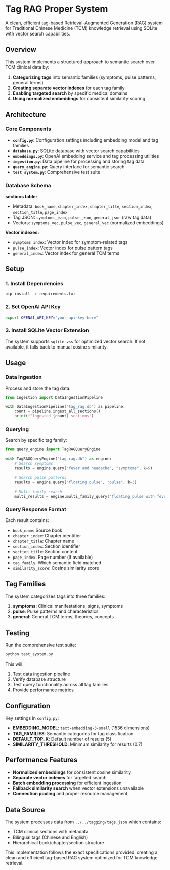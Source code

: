 # Tag RAG Proper System

A clean, efficient tag-based Retrieval-Augmented Generation (RAG) system for Traditional Chinese Medicine (TCM) knowledge retrieval using SQLite with vector search capabilities.

## Overview

This system implements a structured approach to semantic search over TCM clinical data by:

1. **Categorizing tags** into semantic families (symptoms, pulse patterns, general terms)
2. **Creating separate vector indexes** for each tag family
3. **Enabling targeted search** by specific medical domains
4. **Using normalized embeddings** for consistent similarity scoring

## Architecture

### Core Components

- **`config.py`**: Configuration settings including embedding model and tag families
- **`database.py`**: SQLite database with vector search capabilities
- **`embeddings.py`**: OpenAI embedding service and tag processing utilities
- **`ingestion.py`**: Data pipeline for processing and storing tag data
- **`query_engine.py`**: Query interface for semantic search
- **`test_system.py`**: Comprehensive test suite

### Database Schema

**sections table:**
- Metadata: `book_name`, `chapter_index`, `chapter_title`, `section_index`, `section_title`, `page_index`
- Tag JSON: `symptoms_json`, `pulse_json`, `general_json` (raw tag data)
- Vectors: `symptoms_vec`, `pulse_vec`, `general_vec` (normalized embeddings)

**Vector indexes:**
- `symptoms_index`: Vector index for symptom-related tags
- `pulse_index`: Vector index for pulse pattern tags  
- `general_index`: Vector index for general TCM terms

## Setup

### 1. Install Dependencies

```bash
pip install -r requirements.txt
```

### 2. Set OpenAI API Key

```bash
export OPENAI_API_KEY="your-api-key-here"
```

### 3. Install SQLite Vector Extension

The system supports `sqlite-vss` for optimized vector search. If not available, it falls back to manual cosine similarity.

## Usage

### Data Ingestion

Process and store the tag data:

```python
from ingestion import DataIngestionPipeline

with DataIngestionPipeline("tag_rag.db") as pipeline:
    count = pipeline.ingest_all_sections()
    print(f"Ingested {count} sections")
```

### Querying

Search by specific tag family:

```python
from query_engine import TagRAGQueryEngine

with TagRAGQueryEngine("tag_rag.db") as engine:
    # Search symptoms
    results = engine.query("fever and headache", "symptoms", k=5)
    
    # Search pulse patterns
    results = engine.query("floating pulse", "pulse", k=3)
    
    # Multi-family search
    multi_results = engine.multi_family_query("floating pulse with fever", k=3)
```

### Query Response Format

Each result contains:
- `book_name`: Source book
- `chapter_index`: Chapter identifier
- `chapter_title`: Chapter name
- `section_index`: Section identifier  
- `section_title`: Section content
- `page_index`: Page number (if available)
- `tag_family`: Which semantic field matched
- `similarity_score`: Cosine similarity score

## Tag Families

The system categorizes tags into three families:

1. **symptoms**: Clinical manifestations, signs, symptoms
2. **pulse**: Pulse patterns and characteristics
3. **general**: General TCM terms, theories, concepts

## Testing

Run the comprehensive test suite:

```bash
python test_system.py
```

This will:
1. Test data ingestion pipeline
2. Verify database structure
3. Test query functionality across all tag families
4. Provide performance metrics

## Configuration

Key settings in `config.py`:

- **EMBEDDING_MODEL**: `text-embedding-3-small` (1536 dimensions)
- **TAG_FAMILIES**: Semantic categories for tag classification
- **DEFAULT_TOP_K**: Default number of results (5)
- **SIMILARITY_THRESHOLD**: Minimum similarity for results (0.7)

## Performance Features

- **Normalized embeddings** for consistent cosine similarity
- **Separate vector indexes** for targeted search
- **Batch embedding processing** for efficient ingestion
- **Fallback similarity search** when vector extensions unavailable
- **Connection pooling** and proper resource management

## Data Source

The system processes data from `../../tagging/tags.json` which contains:
- TCM clinical sections with metadata
- Bilingual tags (Chinese and English)
- Hierarchical book/chapter/section structure

This implementation follows the exact specifications provided, creating a clean and efficient tag-based RAG system optimized for TCM knowledge retrieval.
